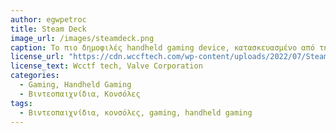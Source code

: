 ```yaml
---
author: egwpetroc
title: Steam Deck 
image_url: /images/steamdeck.png
caption: Το πιο δημοφιλές handheld gaming device, κατασκευασμένο από την Valve. Το Steam Deck χάρη στον RDNA2 APU του κατασκευασμένο από την AMD έχει την ικανότητα να παίζει μοντέρνα παιχνίδια με ευκολία. Το steam deck χρησιμοποιεί ένα custom distribution του Arch Linux
license_url: "https://cdn.wccftech.com/wp-content/uploads/2022/07/Steam-Deck.jpg" 
license_text: Wcctf tech, Valve Corporation
categories:
  - Gaming, Handheld Gaming 
  - Βιντεοπαιχνίδια, Κονσόλες 
tags:
  - Βιντεοπαιχνίδια, κονσόλες, gaming, handheld gaming
---
```

